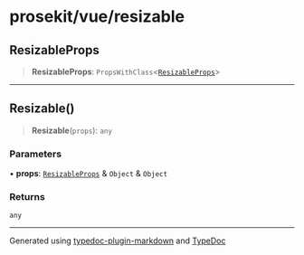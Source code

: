 # prosekit/vue/resizable

<a id="ResizableProps" name="ResizableProps"></a>

## ResizableProps

> **ResizableProps**: `PropsWithClass`\<[`ResizableProps`](../lit/resizable.md#ResizableProps)\>

***

<a id="Resizable" name="Resizable"></a>

## Resizable()

> **Resizable**(`props`): `any`

### Parameters

• **props**: [`ResizableProps`](../lit/resizable.md#ResizableProps) & `Object` & `Object`

### Returns

`any`

***

Generated using [typedoc-plugin-markdown](https://www.npmjs.com/package/typedoc-plugin-markdown) and [TypeDoc](https://typedoc.org/)
